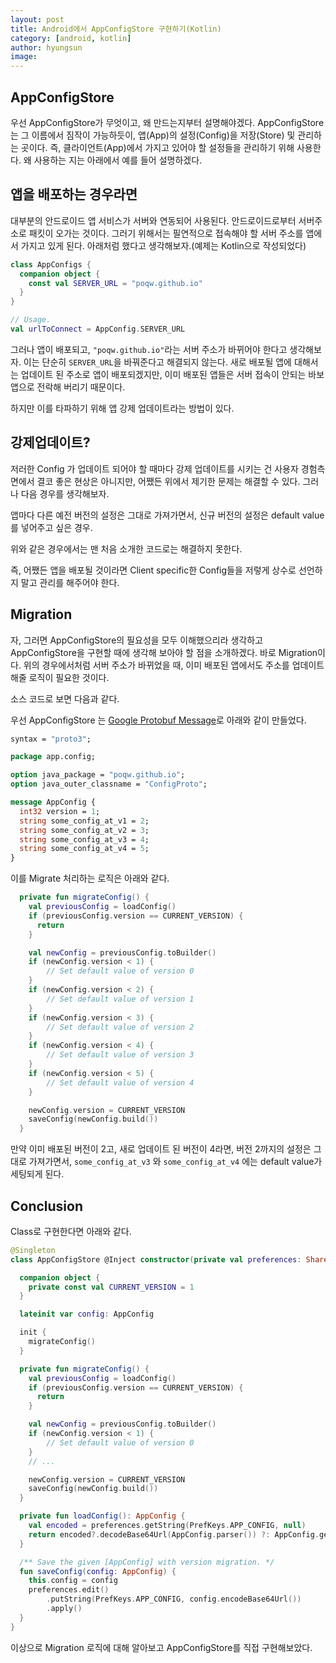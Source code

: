 ```yaml
---
layout: post
title: Android에서 AppConfigStore 구현하기(Kotlin)
category: [android, kotlin]
author: hyungsun
image:
---
```


## AppConfigStore
우선 AppConfigStore가 무엇이고, 왜 만드는지부터 설명해야겠다. 
AppConfigStore는 그 이름에서 짐작이 가능하듯이, 앱(App)의 설정(Config)을 저장(Store) 및 관리하는 곳이다.
즉, 클라이언트(App)에서 가지고 있어야 할 설정들을 관리하기 위해 사용한다. 왜 사용하는 지는 아래에서 예를 들어 설명하겠다.

## 앱을 배포하는 경우라면
대부분의 안드로이드 앱 서비스가 서버와 연동되어 사용된다. 안드로이드로부터 서버주소로 패킷이 오가는 것이다. 그러기 위해서는 필연적으로 접속해야 할 서버 주소를 앱에서 가지고 있게 된다. 아래처럼 했다고 생각해보자.(예제는 Kotlin으로 작성되었다)

```kotlin
class AppConfigs {
  companion object {
    const val SERVER_URL = "poqw.github.io"
  }
}

// Usage.
val urlToConnect = AppConfig.SERVER_URL
```

그러나 앱이 배포되고, `"poqw.github.io"`라는 서버 주소가 바뀌어야 한다고 생각해보자. 이는 단순히 `SERVER_URL`을 바꿔준다고 해결되지 않는다. 새로 배포될 앱에 대해서는 업데이트 된 주소로 앱이 배포되겠지만, 이미 배포된 앱들은 서버 접속이 안되는 바보앱으로 전락해 버리기 때문이다.

하지만 이를 타파하기 위해 앱 강제 업데이트라는 방법이 있다. 

## 강제업데이트?

저러한 Config 가 업데이트 되어야 할 때마다 강제 업데이트를 시키는 건 사용자 경험측면에서 결코 좋은 현상은 아니지만, 어쨌든 위에서 제기한 문제는 해결할 수 있다. 그러나 다음 경우를 생각해보자.

앱마다 다른 예전 버전의 설정은 그대로 가져가면서, 신규 버전의 설정은 default value를 넣어주고 싶은 경우.

위와 같은 경우에서는 맨 처음 소개한 코드로는 해결하지 못한다.

즉, 어쨌든 앱을 배포될 것이라면 Client specific한 Config들을 저렇게 상수로 선언하지 말고 관리를 해주어야 한다.

## Migration
자, 그러면 AppConfigStore의 필요성을 모두 이해했으리라 생각하고 AppConfigStore을 구현할 때에 생각해 보아야 할 점을 소개하겠다. 바로 Migration이다. 위의 경우에서처럼 서버 주소가 바뀌었을 때, 이미 배포된 앱에서도 주소를 업데이트 해줄 로직이 필요한 것이다.

소스 코드로 보면 다음과 같다.

우선 AppConfigStore 는 [Google Protobuf Message](https://developers.google.com/protocol-buffers/)로 아래와 같이 만들었다.

```protobuf
syntax = "proto3";

package app.config;

option java_package = "poqw.github.io";
option java_outer_classname = "ConfigProto";

message AppConfig {
  int32 version = 1;
  string some_config_at_v1 = 2;
  string some_config_at_v2 = 3;
  string some_config_at_v3 = 4;
  string some_config_at_v4 = 5;
}
```

이를 Migrate 처리하는 로직은 아래와 같다.

```kotlin
  private fun migrateConfig() {
    val previousConfig = loadConfig()
    if (previousConfig.version == CURRENT_VERSION) {
      return
    }

    val newConfig = previousConfig.toBuilder()
    if (newConfig.version < 1) {
        // Set default value of version 0
    }
    if (newConfig.version < 2) {
        // Set default value of version 1
    }
    if (newConfig.version < 3) {
        // Set default value of version 2
    }
    if (newConfig.version < 4) {
        // Set default value of version 3
    }
    if (newConfig.version < 5) {
        // Set default value of version 4
    }

    newConfig.version = CURRENT_VERSION
    saveConfig(newConfig.build())
  }
```

만약 이미 배포된 버전이 2고, 새로 업데이트 된 버전이 4라면, 버전 2까지의 설정은 그대로 가져가면서, `some_config_at_v3` 와 `some_config_at_v4` 에는 default value가 세팅되게 된다.


## Conclusion
Class로 구현한다면 아래와 같다.
```kotlin
@Singleton
class AppConfigStore @Inject constructor(private val preferences: SharedPreferences) {

  companion object {
    private const val CURRENT_VERSION = 1
  }

  lateinit var config: AppConfig

  init {
    migrateConfig()
  }

  private fun migrateConfig() {
    val previousConfig = loadConfig()
    if (previousConfig.version == CURRENT_VERSION) {
      return
    }

    val newConfig = previousConfig.toBuilder()
    if (newConfig.version < 1) {
        // Set default value of version 0
    }
    // ...

    newConfig.version = CURRENT_VERSION
    saveConfig(newConfig.build())
  }

  private fun loadConfig(): AppConfig {
    val encoded = preferences.getString(PrefKeys.APP_CONFIG, null)
    return encoded?.decodeBase64Url(AppConfig.parser()) ?: AppConfig.getDefaultInstance()
  }

  /** Save the given [AppConfig] with version migration. */
  fun saveConfig(config: AppConfig) {
    this.config = config
    preferences.edit()
        .putString(PrefKeys.APP_CONFIG, config.encodeBase64Url())
        .apply()
  }
}
```

이상으로 Migration 로직에 대해 알아보고 AppConfigStore를 직접 구현해보았다.


